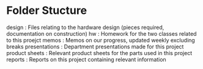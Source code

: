 # Folder Stucture

design : Files relating to the hardware design (pieces required, documentation on construction)
hw : Homework for the two classes related to this proejct
memos : Memos on our progress, updated weekly excluding breaks
presentations : Department presentations made for this project
product sheets : Relevant product sheets for the parts used in this project
reports : Reports on this project containing relevant information

